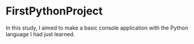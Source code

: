 # FirstPythonProject
In this study, I aimed to make a basic console application with the Python language I had just learned.
